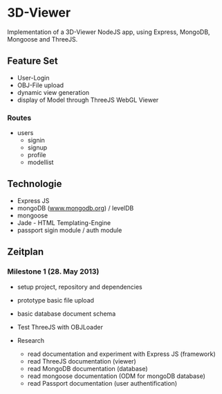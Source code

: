 # 3D-Viewer

Implementation of a 3D-Viewer NodeJS app, using Express, MongoDB, Mongoose and ThreeJS.

##  Feature Set

* User-Login
* OBJ-File upload
* dynamic view generation
* display of Model through ThreeJS WebGL Viewer


### Routes

* users
  * signin
  * signup
  * profile
  * modellist


## Technologie

* Express JS
* mongoDB (www.mongodb.org) / levelDB
* mongoose
* Jade - HTML Templating-Engine
* passport sigin module / auth module


## Zeitplan

### Milestone 1 (28. May 2013)

* setup project, repository and dependencies
* prototype basic file upload
* basic database document schema
* Test ThreeJS with OBJLoader


* Research
  * read documentation and experiment with Express JS (framework) 
  * read ThreeJS documentation (viewer)
  * read MongoDB documentation (database)
  * read mongoose documentation (ODM for mongoDB database)
  * read Passport documentation (user authentification)


